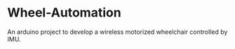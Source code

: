 # Wheel-Automation
An arduino project to develop a wireless motorized wheelchair controlled by IMU.
